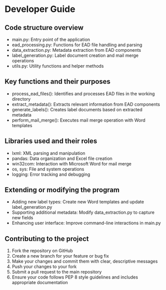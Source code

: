 # Developer Guide

## Code structure overview

- main.py: Entry point of the application
- ead_processing.py: Functions for EAD file handling and parsing
- data_extraction.py: Metadata extraction from EAD components
- label_generation.py: Label document creation and mail merge operations
- utils.py: Utility functions and helper methods

## Key functions and their purposes

- process_ead_files(): Identifies and processes EAD files in the working directory
- extract_metadata(): Extracts relevant information from EAD components
- generate_labels(): Creates label documents based on extracted metadata
- perform_mail_merge(): Executes mail merge operation with Word templates

## Libraries used and their roles

- lxml: XML parsing and manipulation
- pandas: Data organization and Excel file creation
- win32com: Interaction with Microsoft Word for mail merge
- os, sys: File and system operations
- logging: Error tracking and debugging

## Extending or modifying the program

- Adding new label types: Create new Word templates and update label_generation.py
- Supporting additional metadata: Modify data_extraction.py to capture new fields
- Enhancing user interface: Improve command-line interactions in main.py

## Contributing to the project

1. Fork the repository on GitHub
2. Create a new branch for your feature or bug fix
3. Make your changes and commit them with clear, descriptive messages
4. Push your changes to your fork
5. Submit a pull request to the main repository
6. Ensure your code follows PEP 8 style guidelines and includes appropriate documentation
